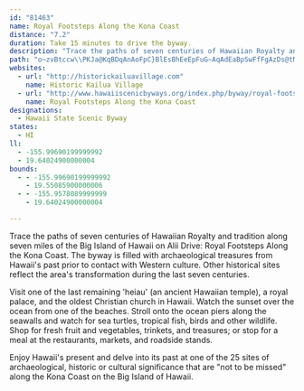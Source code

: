 ```yaml
---
id: "81463"
name: Royal Footsteps Along the Kona Coast
distance: "7.2"
duration: Take 15 minutes to drive the byway.
description: "Trace the paths of seven centuries of Hawaiian Royalty and tradition along seven miles of the Big Island of Hawaii on Alii Drive: Royal Footsteps Along the Kona Coast. "
path: "o~zvBtccw\\PKJa@KqBDqAnAoFpC}BlEsBhEeEpFuG~AqAdEaBpSwFfFgAzDs@tMoAjC_AlAs@zEuEbB_A|Du@`JoAlIoB`XsJrCoAxCaBpPaLbFuCnCsBzFeGdAo@jC}@|@i@lEeEnE}BnBm@zB[lKv@hM}@nBW~CeAxIsDrBwAlE}DbAm@|C{@bDEpJxAlDXrEOjEu@vCuAnBoAvIyHz@i@nHyC`By@|EgDpAe@|AStg@WnBMhB[`Ag@x@y@jCcFVq@DeAMkA|DcArBmAtNiOlCaBnBm@lC]nYqBtDSbB@bBTpKdEnATdBFnBG`BUrC_ApEmD~AaBRZl@Px@O`C{@p@It@RRPVjAHhCq@bBo@z@"
websites:
  - url: "http://historickailuavillage.com"
    name: Historic Kailua Village
  - url: "http://www.hawaiiscenicbyways.org/index.php/byway/royal-footsteps-along-the-kona-coast"
    name: Royal Footsteps Along the Kona Coast
designations:
  - Hawaii State Scenic Byway
states:
  - HI
ll:
  - -155.99690199999992
  - 19.64024900000004
bounds:
  - - -155.99690199999992
    - 19.55085900000006
  - - -155.9578089999999
    - 19.64024900000004

---
```


Trace the paths of seven centuries of Hawaiian Royalty and tradition along seven miles of the Big Island of Hawaii on Alii Drive: Royal Footsteps Along the Kona Coast. The byway is filled with archaeological treasures from Hawaii's past prior to contact with Western culture. Other historical sites reflect the area's transformation during the last seven centuries.

Visit one of the last remaining 'heiau' (an ancient Hawaiian temple), a royal palace, and the oldest Christian church in Hawaii. Watch the sunset over the ocean from one of the beaches. Stroll onto the ocean piers along the seawalls and watch for sea turtles, tropical fish, birds and other wildlife. Shop for fresh fruit and vegetables, trinkets, and treasures; or stop for a meal at the restaurants, markets, and roadside stands.

Enjoy Hawaii's present and delve into its past at one of the 25 sites of archaeological, historic or cultural significance that are "not to be missed" along the Kona Coast on the Big Island of Hawaii.
